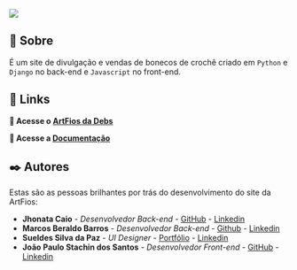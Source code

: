 <a href=""><img src="https://user-images.githubusercontent.com/50207805/122488683-fc0d0100-cfab-11eb-8528-47a1cc427414.png" align="center"></a>

## 📝 Sobre
É um site de divulgação e vendas de bonecos de crochê criado em `Python` e `Django` no back-end e `Javascript` no front-end. 

## 🔗 Links

**🚀 Acesse o [ArtFios da Debs]()**

**📘 Acesse a [Documentação](https://marcosbb.github.io/ArtFios_da_Debs/)**

## ✒️ Autores
Estas são as pessoas brilhantes por trás do desenvolvimento do site da ArtFios:

* **Jhonata Caio** - *Desenvolvedor Back-end* - [GitHub](https://github.com/jhonatacaiob) - [Linkedin](https://www.linkedin.com/in/jhonata-caio-16b912198/)
* **Marcos Beraldo Barros** - *Desenvolvedor Back-end* - [Github](https://github.com/MarcosBB) - [Linkedin](https://www.linkedin.com/in/marcosberaldobarros/)
* **Sueldes Silva da Paz** - *UI Designer* - [Portfólio](https://sueldespaz2.wixsite.com/portfolio/bio-contact) - [Linkedin](https://www.linkedin.com/in/sueldespaz/)
* **João Paulo Stachin dos Santos** - *Desenvolvedor Front-end* - [GitHub](https://github.com/joaostachin) - [Linkedin](https://www.linkedin.com/in/joao-paulo-stachin-dos-santos/)
